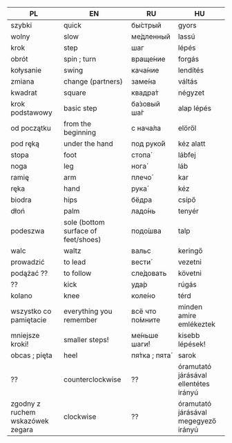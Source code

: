 | PL  |  EN |  RU |  HU |
|-----|-----|-----|-----|
|szybki|quick|бы́стрый|gyors|
|wolny|slow|ме́дленный|lassú|
|krok|step|шаг|lépés|
|obrót|spin ; turn|враще́ние|forgás|
|kołysanie|swing|кача́ние|lendítés|
|zmiana|change (partners)|заме́на|váltás|
|kwadrat|square|квадра́т|négyzet|
|krok podstawowy|basic step|ба́зовый ша́г|alap lépés|
|od początku|from the beginning|с нача́ла|elöről|
|pod ręką|under the hand|под руко́й|kéz alatt|
|stopa|foot|стопа́|lábfej|
|noga|leg|нога́|láb|
|ramię|arm|плечо́|kar|
|ręka|hand|рука́|kéz|
|biodra|hips|бёдра|csípő|
|dłoń|palm|ладо́нь|tenyér|
|podeszwa|sole (bottom surface of feet/shoes)|подо́шва|talp|
|walc|waltz|вальс|keringő|
|prowadzić|to lead|вести́|vezetni|
|podążać ??|to follow|сле́довать|követni|
|??|kick|уда́р|rúgás|
|kolano|knee|коле́но|térd|
|wszystko co pamiętacie|everything you remember|всё что по́мните|minden amire emlékeztek|
|mniejsze kroki!|smaller steps!|ме́ньше шаги́!|kisebb lépések!|
|obcas ; pięta|heel|пя́тка ; пята́|sarok|
|??|counterclockwise|??|óramutató járásával ellentétes irányú|
|zgodny z ruchem wskazówek zegara|clockwise|??|óramutató járásával megegyező irányú|
